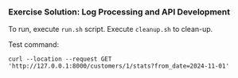 ### Exercise Solution: Log Processing and API Development

To run, execute `run.sh` script. Execute `cleanup.sh` to clean-up.

Test command:

`curl --location --request GET 'http://127.0.0.1:8000/customers/1/stats?from_date=2024-11-01'`